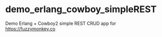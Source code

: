 # demo_erlang_cowboy_simpleREST
Demo Erlang + Cowboy2 simple REST CRUD app for https://fuzzymonkey.co

